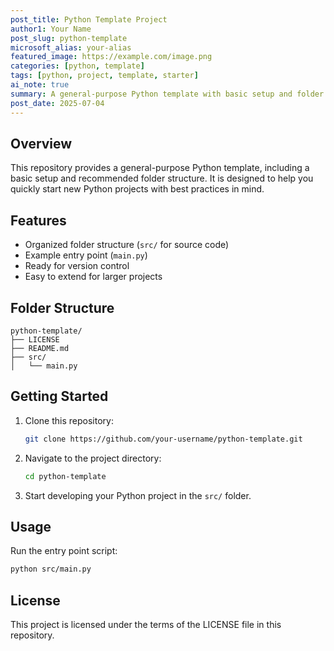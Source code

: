 ```yaml
---
post_title: Python Template Project
author1: Your Name
post_slug: python-template
microsoft_alias: your-alias
featured_image: https://example.com/image.png
categories: [python, template]
tags: [python, project, template, starter]
ai_note: true
summary: A general-purpose Python template with basic setup and folder structure for new projects.
post_date: 2025-07-04
---
```


## Overview

This repository provides a general-purpose Python template, including a basic setup and recommended folder structure. It is designed to help you quickly start new Python projects with best practices in mind.

## Features

- Organized folder structure (`src/` for source code)
- Example entry point (`main.py`)
- Ready for version control
- Easy to extend for larger projects

## Folder Structure

```text
python-template/
├── LICENSE
├── README.md
├── src/
│   └── main.py
```

## Getting Started

1. Clone this repository:
   ```sh
   git clone https://github.com/your-username/python-template.git
   ```
2. Navigate to the project directory:
   ```sh
   cd python-template
   ```
3. Start developing your Python project in the `src/` folder.

## Usage

Run the entry point script:

```sh
python src/main.py
```

## License

This project is licensed under the terms of the LICENSE file in this repository.
